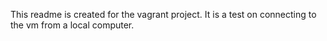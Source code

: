 This readme is created for the vagrant project. It is a test on connecting to the vm from a local computer.

